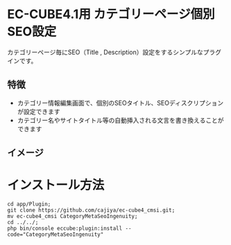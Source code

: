 # EC-CUBE4.1用 カテゴリーページ個別SEO設定

カテゴリーページ毎にSEO（Title , Description）設定をするシンプルなプラグインです。

## 特徴

- カテゴリー情報編集画面で、個別のSEOタイトル、SEOディスクリプションが設定できます
- カテゴリー名やサイトタイトル等の自動挿入される文言を書き換えることができます

## イメージ

# インストール方法

```
cd app/Plugin;
git clone https://github.com/cajiya/ec-cube4_cmsi.git;
mv ec-cube4_cmsi CategoryMetaSeoIngenuity;
cd ../../;
php bin/console eccube:plugin:install --code="CategoryMetaSeoIngenuity"
```

